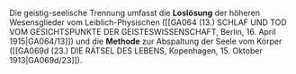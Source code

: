 
Die geistig-seelische Trennung umfasst die **Loslösung** der höheren Wesensglieder vom Leiblich-Physischen ([[GA064 (13.) SCHLAF UND TOD VOM GESICHTSPUNKTE DER GEISTESWISSENSCHAFT, Berlin, 16. April 1915|GA064/13]]) und die **Methode** zur Abspaltung der Seele vom Körper ([[GA069d (23.) DIE RÄTSEL DES LEBENS, Kopenhagen, 15. Oktober 1913|GA069d/23]]).
